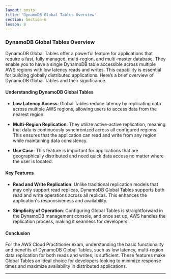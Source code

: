 ```yaml
---
layout: posts
title: 'DynamoDB Global Tables Overview'
section: Section-6
lesson: 8
---
```


### DynamoDB Global Tables Overview

DynamoDB Global Tables offer a powerful feature for applications that require a fast, fully managed, multi-region, and multi-master database. They enable you to have a single DynamoDB table accessible across multiple AWS regions with low latency reads and writes. This capability is essential for building globally distributed applications. Here’s a brief overview of DynamoDB Global Tables and their significance.

<!-- pagebreak -->

#### Understanding DynamoDB Global Tables

- **Low Latency Access**: Global Tables reduce latency by replicating data across multiple AWS regions, allowing users to access data from the nearest region.

- **Multi-Region Replication**: They utilize active-active replication, meaning that data is continuously synchronized across all configured regions. This ensures that the application can read and write from any region while maintaining data consistency.

- **Use Case**: This feature is important for applications that are geographically distributed and need quick data access no matter where the user is located.

#### Key Features

- **Read and Write Replication**: Unlike traditional replication models that may only support read replicas, DynamoDB Global Tables supports both read and write operations across all replicas. This enhances the application's responsiveness and availability.

- **Simplicity of Operation**: Configuring Global Tables is straightforward in the DynamoDB management console, and once set up, AWS handles the replication process, making it seamless for developers.

#### Conclusion

For the AWS Cloud Practitioner exam, understanding the basic functionality and benefits of DynamoDB Global Tables, such as low latency, multi-region data replication for both reads and writes, is sufficient. These features make Global Tables an ideal choice for developers looking to minimize response times and maximize availability in distributed applications.

---
